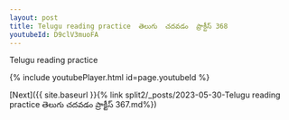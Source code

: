 ```yaml
---
layout: post
title: Telugu reading practice  తెలుగు  చదవడం  ప్రాక్టీస్ 368
youtubeId: D9clV3muoFA
---
```

 
 
Telugu reading practice
 
 
 
 
 


{% include youtubePlayer.html id=page.youtubeId %}
 
[Next]({{ site.baseurl }}{% link  split2/_posts/2023-05-30-Telugu reading practice  తెలుగు  చదవడం  ప్రాక్టీస్ 367.md%})
 
